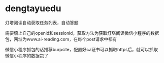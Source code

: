 # dengtayuedu
灯塔阅读自动获取任务列表，自动答题


需要填上自己的openid和sessionid，获取方法为获取灯塔阅读微信小程序的数据包，网址为www.ai-reading.com，在每个post请求中都有


微信小程序抓包的话推荐burpsite，配置好ca证书可以抓取https后，就可以抓取微信小程序的数据包了
